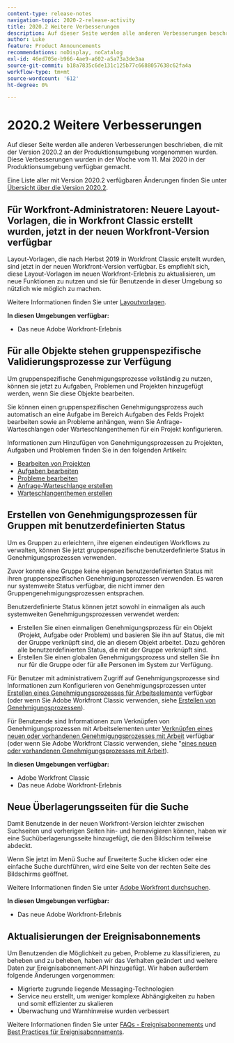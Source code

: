 ```yaml
---
content-type: release-notes
navigation-topic: 2020-2-release-activity
title: 2020.2 Weitere Verbesserungen
description: Auf dieser Seite werden alle anderen Verbesserungen beschrieben, die mit der Version 2020.2 an der Produktionsumgebung vorgenommen wurden. Diese Verbesserungen wurden in der Woche vom 11. Mai 2020 in der Produktionsumgebung verfügbar gemacht.
author: Luke
feature: Product Announcements
recommendations: noDisplay, noCatalog
exl-id: 46ed705e-b966-4ae9-a602-a5a73a3de3aa
source-git-commit: b18a7835c6de131c125b77c6688057638c62fa4a
workflow-type: tm+mt
source-wordcount: '612'
ht-degree: 0%

---
```


# 2020.2 Weitere Verbesserungen

Auf dieser Seite werden alle anderen Verbesserungen beschrieben, die mit der Version 2020.2 an der Produktionsumgebung vorgenommen wurden. Diese Verbesserungen wurden in der Woche vom 11. Mai 2020 in der Produktionsumgebung verfügbar gemacht.

Eine Liste aller mit Version 2020.2 verfügbaren Änderungen finden Sie unter [Übersicht über die Version 2020.2](../../../product-announcements/product-releases/2020.2.-release-activity/2020-2-release-overview.md).

## Für Workfront-Administratoren: Neuere Layout-Vorlagen, die in Workfront Classic erstellt wurden, jetzt in der neuen Workfront-Version verfügbar

Layout-Vorlagen, die nach Herbst 2019 in Workfront Classic erstellt wurden, sind jetzt in der neuen Workfront-Version verfügbar. Es empfiehlt sich, diese Layout-Vorlagen im neuen Workfront-Erlebnis zu aktualisieren, um neue Funktionen zu nutzen und sie für Benutzende in dieser Umgebung so nützlich wie möglich zu machen.

Weitere Informationen finden Sie unter [Layoutvorlagen](../../../administration-and-setup/customize-workfront/use-layout-templates/use-layout-templates-customize-ui.md).

**In diesen Umgebungen verfügbar:**

* Das neue Adobe Workfront-Erlebnis

## Für alle Objekte stehen gruppenspezifische Validierungsprozesse zur Verfügung

Um gruppenspezifische Genehmigungsprozesse vollständig zu nutzen, können sie jetzt zu Aufgaben, Problemen und Projekten hinzugefügt werden, wenn Sie diese Objekte bearbeiten.

Sie können einen gruppenspezifischen Genehmigungsprozess auch automatisch an eine Aufgabe im Bereich Aufgaben des Felds Projekt bearbeiten sowie an Probleme anhängen, wenn Sie Anfrage-Warteschlangen oder Warteschlangenthemen für ein Projekt konfigurieren.

Informationen zum Hinzufügen von Genehmigungsprozessen zu Projekten, Aufgaben und Problemen finden Sie in den folgenden Artikeln:

* [Bearbeiten von Projekten](../../../manage-work/projects/manage-projects/edit-projects.md)
* [Aufgaben bearbeiten](../../../manage-work/tasks/manage-tasks/edit-tasks.md)
* [Probleme bearbeiten](../../../manage-work/issues/manage-issues/edit-issues.md)
* [Anfrage-Warteschlange erstellen](../../../manage-work/requests/create-and-manage-request-queues/create-request-queue.md)
* [Warteschlangenthemen erstellen](../../../manage-work/requests/create-and-manage-request-queues/create-queue-topics.md)

## Erstellen von Genehmigungsprozessen für Gruppen mit benutzerdefinierten Status

Um es Gruppen zu erleichtern, ihre eigenen eindeutigen Workflows zu verwalten, können Sie jetzt gruppenspezifische benutzerdefinierte Status in Genehmigungsprozessen verwenden.

Zuvor konnte eine Gruppe keine eigenen benutzerdefinierten Status mit ihren gruppenspezifischen Genehmigungsprozessen verwenden. Es waren nur systemweite Status verfügbar, die nicht immer den Gruppengenehmigungsprozessen entsprachen.

Benutzerdefinierte Status können jetzt sowohl in einmaligen als auch systemweiten Genehmigungsprozessen verwendet werden:

* Erstellen Sie einen einmaligen Genehmigungsprozess für ein Objekt (Projekt, Aufgabe oder Problem) und basieren Sie ihn auf Status, die mit der Gruppe verknüpft sind, die an diesem Objekt arbeitet. Dazu gehören alle benutzerdefinierten Status, die mit der Gruppe verknüpft sind.
* Erstellen Sie einen globalen Genehmigungsprozess und stellen Sie ihn nur für die Gruppe oder für alle Personen im System zur Verfügung.

Für Benutzer mit administrativem Zugriff auf Genehmigungsprozesse sind Informationen zum Konfigurieren von Genehmigungsprozessen unter [Erstellen eines Genehmigungsprozesses für Arbeitselemente](../../../administration-and-setup/customize-workfront/configure-approval-milestone-processes/create-approval-processes.md) verfügbar (oder wenn Sie Adobe Workfront Classic verwenden, siehe [Erstellen von Genehmigungsprozessen](https://experienceleague.adobe.com/de/docs/workfront/using/home)).

Für Benutzende sind Informationen zum Verknüpfen von Genehmigungsprozessen mit Arbeitselementen unter [Verknüpfen eines neuen oder vorhandenen Genehmigungsprozesses mit Arbeit](../../../review-and-approve-work/manage-approvals/associate-approval-with-work.md) verfügbar (oder wenn Sie Adobe Workfront Classic verwenden, siehe &quot;[&#x200B; eines neuen oder vorhandenen Genehmigungsprozesses mit Arbeit](https://experienceleague.adobe.com/de/docs/workfront/using/home)).

**In diesen Umgebungen verfügbar:**

* Adobe Workfront Classic
* Das neue Adobe Workfront-Erlebnis

## Neue Überlagerungsseiten für die Suche

Damit Benutzende in der neuen Workfront-Version leichter zwischen Suchseiten und vorherigen Seiten hin- und hernavigieren können, haben wir eine Suchüberlagerungsseite hinzugefügt, die den Bildschirm teilweise abdeckt.

Wenn Sie jetzt im Menü Suche auf Erweiterte Suche klicken oder eine einfache Suche durchführen, wird eine Seite von der rechten Seite des Bildschirms geöffnet.

Weitere Informationen finden Sie unter [Adobe Workfront durchsuchen](../../../workfront-basics/navigate-workfront/search/search-workfront.md).

**In diesen Umgebungen verfügbar:**

* Das neue Adobe Workfront-Erlebnis

## Aktualisierungen der Ereignisabonnements

Um Benutzenden die Möglichkeit zu geben, Probleme zu klassifizieren, zu beheben und zu beheben, haben wir das Verhalten geändert und weitere Daten zur Ereignisabonnement-API hinzugefügt. Wir haben außerdem folgende Änderungen vorgenommen:

* Migrierte zugrunde liegende Messaging-Technologien
* Service neu erstellt, um weniger komplexe Abhängigkeiten zu haben und somit effizienter zu skalieren
* Überwachung und Warnhinweise wurden verbessert

Weitere Informationen finden Sie unter [FAQs - Ereignisabonnements](../../../wf-api/general/event-subs-faq.md) und [Best Practices für Ereignisabonnements](../../../wf-api/general/event-sub-best-practice.md).
